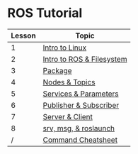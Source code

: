 # ROS Tutorial

Lesson | Topic
------ | ------
1      | [Intro to Linux](ROS_Tutorial/Lesson_1_Intro_to_Linux.md)
2      | [Intro to ROS & Filesystem](ROS_Tutorial/Lesson_2_Intro_to_ROS_and_Filesystem.md)
3      | [Package](ROS_Tutorial/Lesson_3_Package.md)
4      | [Nodes & Topics](ROS_Tutorial/Lesson_4_Nodes_and_Topics.md)
5      | [Services & Parameters](ROS_Tutorial/Lesson_5_Services_and_Parameters.md)
6      | [Publisher & Subscriber](ROS_Tutorial\Lesson_6_Publisher_and_Subscriber.md)
7      | [Server & Client](ROS_Tutorial\Lesson_7_Server_and_Client.md)
8      | [srv, msg, & roslaunch](ROS_Tutorial\Lesson_8_srv_msg_roslaunch.md)
/       | [Command Cheatsheet](ROS_Tutorial\Command_Cheatsheet.md)